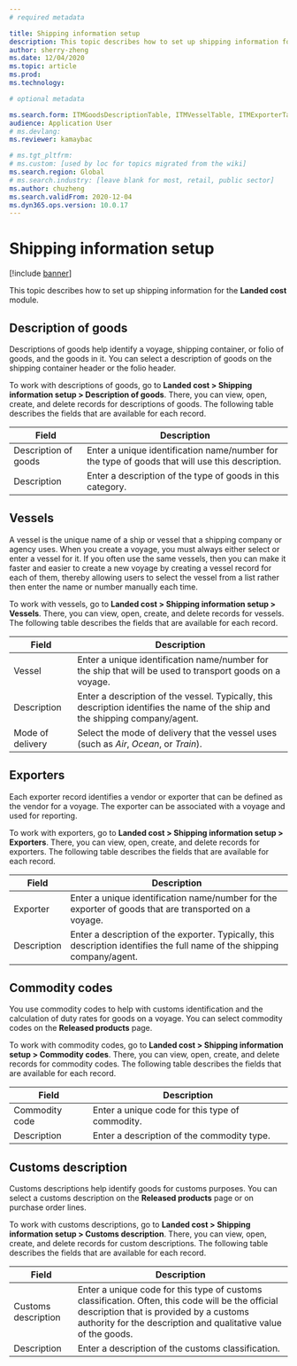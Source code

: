 ```yaml
---
# required metadata

title: Shipping information setup
description: This topic describes how to set up shipping information for the Landed cost module.
author: sherry-zheng
ms.date: 12/04/2020
ms.topic: article
ms.prod: 
ms.technology: 

# optional metadata

ms.search.form: ITMGoodsDescriptionTable, ITMVesselTable, ITMExporterTable, ITMCommodityCodeTable, ITMCustomsDescription
audience: Application User
# ms.devlang: 
ms.reviewer: kamaybac

# ms.tgt_pltfrm: 
# ms.custom: [used by loc for topics migrated from the wiki]
ms.search.region: Global
# ms.search.industry: [leave blank for most, retail, public sector]
ms.author: chuzheng
ms.search.validFrom: 2020-12-04
ms.dyn365.ops.version: 10.0.17
---
```


# Shipping information setup

[!include [banner](../../includes/banner.md)]

This topic describes how to set up shipping information for the **Landed cost** module.

## <a name="description-of-goods"></a>Description of goods

Descriptions of goods help identify a voyage, shipping container, or folio of goods, and the goods in it. You can select a description of goods on the shipping container header or the folio header.

To work with descriptions of goods, go to **Landed cost \> Shipping information setup \> Description of goods**. There, you can view, open, create, and delete records for descriptions of goods. The following table describes the fields that are available for each record.

| Field | Description |
|---|---|
| Description of goods | Enter a unique identification name/number for the type of goods that will use this description. |
| Description | Enter a description of the type of goods in this category. |

## <a name="vessels"></a>Vessels

A vessel is the unique name of a ship or vessel that a shipping company or agency uses. When you create a voyage, you must always either select or enter a vessel for it. If you often use the same vessels, then you can make it faster and easier to create a new voyage by creating a vessel record for each of them, thereby allowing users to select the vessel from a list rather then enter the name or number manually each time.

To work with vessels, go to **Landed cost \> Shipping information setup \> Vessels**. There, you can view, open, create, and delete records for vessels. The following table describes the fields that are available for each record.

| Field | Description |
|---|---|
| Vessel | Enter a unique identification name/number for the ship that will be used to transport goods on a voyage. |
| Description | Enter a description of the vessel. Typically, this description identifies the name of the ship and the shipping company/agent. |
| Mode of delivery | Select the mode of delivery that the vessel uses (such as _Air_, _Ocean_, or _Train_). |

## Exporters

Each exporter record identifies a vendor or exporter that can be defined as the vendor for a voyage. The exporter can be associated with a voyage and used for reporting.

To work with exporters, go to **Landed cost \> Shipping information setup \> Exporters**. There, you can view, open, create, and delete records for exporters. The following table describes the fields that are available for each record.

| Field | Description |
|---|---|
| Exporter | Enter a unique identification name/number for the exporter of goods that are transported on a voyage. |
| Description | Enter a description of the exporter. Typically, this description identifies the full name of the shipping company/agent. |

## Commodity codes

You use commodity codes to help with customs identification and the calculation of duty rates for goods on a voyage. You can select commodity codes on the **Released products** page.

To work with commodity codes, go to **Landed cost \> Shipping information setup \> Commodity codes**. There, you can view, open, create, and delete records for commodity codes. The following table describes the fields that are available for each record.

| Field | Description |
|---|---|
| Commodity code | Enter a unique code for this type of commodity. |
| Description | Enter a description of the commodity type. |

## Customs description

Customs descriptions help identify goods for customs purposes. You can select a customs description on the **Released products** page or on purchase order lines.

To work with customs descriptions, go to **Landed cost \> Shipping information setup \> Customs description**. There, you can view, open, create, and delete records for custom descriptions. The following table describes the fields that are available for each record.

| Field | Description |
|---|---|
| Customs description | Enter a unique code for this type of customs classification. Often, this code will be the official description that is provided by a customs authority for the description and qualitative value of the goods. |
| Description | Enter a description of the customs classification. |

